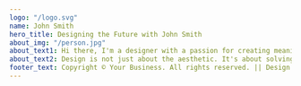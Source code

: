 ```yaml
---
logo: "/logo.svg"
name: John Smith
hero_title: Designing the Future with John Smith
about_img: "/person.jpg"
about_text1: Hi there, I'm a designer with a passion for creating meaningful and impactful visual experiences.
about_text2: Design is not just about the aesthetic. It's about solving problems and communicating messages effectively.
footer_text: Copyright © Your Business. All rights reserved. || Design by Beachside Design
---
```


